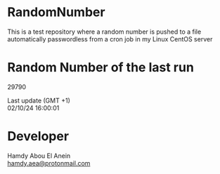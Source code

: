 # RandomNumber    
This is a test repository where a random number is pushed to a file automatically passwordless from a cron job in my Linux CentOS server    
# Random Number of the last run   
29790
      
Last update (GMT +1)    
02/10/24 16:00:01
# Developer    
Hamdy Abou El Anein   
hamdy.aea@protonmail.com

